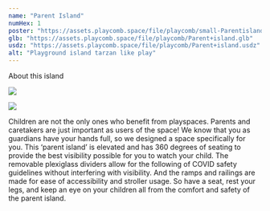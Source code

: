 ```yaml
---
name: "Parent Island"
numHex: 1
poster: "https://assets.playcomb.space/file/playcomb/small-Parentisland—nobackground.png"
glb: "https://assets.playcomb.space/file/playcomb/Parent+island.glb"
usdz: "https://assets.playcomb.space/file/playcomb/Parent+island.usdz"
alt: "Playground island tarzan like play"
---
```


About this island

![](https://assets.playcomb.space/file/playcomb/Parent+island+materials.png)

![](https://assets.playcomb.space/file/playcomb/Parentisland.png)

Children are not the only ones who benefit from playspaces. Parents and caretakers are just important as users of the space! We know that you as guardians have your hands full, so we designed a space specifically for you. This ‘parent island’ is elevated and has 360 degrees of seating to provide the best visibility possible for you to watch your child. The removable plexiglass dividers allow for the following of COVID safety guidelines without interfering with visibility. And the ramps and railings are made for ease of accessibility and stroller usage. So have a seat, rest your legs, and keep an eye on your children all from the comfort and safety of the parent island. 
